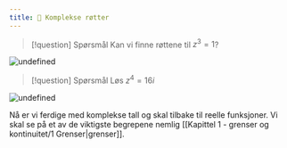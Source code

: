 ```yaml
---
title: 📄 Komplekse røtter
---
```


> [!question] Spørsmål 
> Kan vi finne røttene til $z^3 = 1$?

![undefined](Files/shapes%20at%2024-08-19%2014.48.08.svg)

> [!question] Spørsmål 
> Løs $z^4 = 16i$  

![undefined](Files/shapes%20at%2024-08-19%2014.58.27.svg)

Nå er vi ferdige med komplekse tall og skal tilbake til reelle funksjoner. Vi skal se på et av de viktigste begrepene nemlig [[Kapittel 1 - grenser og kontinuitet/1 Grenser|grenser]].